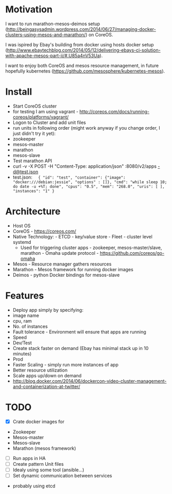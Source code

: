 # Motivation

I want to run marathon-mesos-deimos setup (http://beingasysadmin.wordpress.com/2014/06/27/managing-docker-clusters-using-mesos-and-marathon/) on CoreOS.

I was ispired by Ebay's building from docker using hosts docker setup (http://www.ebaytechblog.com/2014/05/12/delivering-ebays-ci-solution-with-apache-mesos-part-ii/#.U85a4nV53Ua).

I want to enjoy both CoreOS and mesos resource management, in future hopefully kubernetes (https://github.com/mesosphere/kubernetes-mesos).

# Install

 - Start CoreOS cluster
  - for testing I am using vagrant - http://coreos.com/docs/running-coreos/platforms/vagrant/
 - Logon to Cluster and add unit files
 - run units in following order (might work anyway if you change order, I just didn't try it yet):
  - zookeeper
  - mesos-master
  - marathon
  - mesos-slave
 - Test marathon API
  - curl -v -X POST -H "Content-Type: application/json" <marathon-IP>:8080/v2/apps -d@test.json
  - test.json:
``	{
	"id": "test",
	"container": {"image": "docker:///debian:jessie", "options" : []},
	"cmd": "while sleep 10; do date -u +%T; done",
	"cpus": "0.5",
	"mem": "268.0",
		"uris": [ ],
		"instances": "1"
	}``

# Architecture

 - Host OS
  - CoreOS - https://coreos.com/
   - Native Technology:
    - ETCD - key/value store 
    - Fleet - cluster level systemd
     - Used for triggering cluster apps - zookeeper, mesos-master/slave, marathon
    - Omaha update protocol - https://github.com/coreos/go-omaha
  - Mesos - Resource manager gathers resources
  - Marathon - Mesos framework for running docker images
  - Deimos - python Docker bindings for mesos-slave

# Features

 - Deploy app simply by specifying:
  - image name
  - cpu, ram
  - No. of instances
 - Fault tolerance - Environment will ensure that apps are running
 - Speed
  - Dev/Test
   - Create stack faster on demand (Ebay has minimal stack up in 10 minutes)
  - Prod
   - Faster Scaling - simply run more instances of app
 - Better resource utilization
  - Scale apps up/down on demand
   - http://blog.docker.com/2014/06/dockercon-video-cluster-management-and-containerization-at-twitter/

# TODO

 - [x] Crate docker images for
  - Zookeeper
  - Mesos-master
  - Mesos-slave
  - Marathon (mesos framework)
 - [ ] Run apps in HA 
  - [ ] Create pattern Unit files
   - [ ] Idealy using some tool (ansible...)
  - [ ] Set dynamic communication between services
   - probably using etcd


